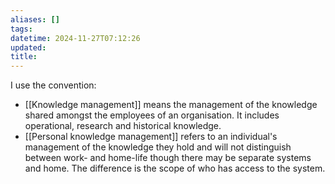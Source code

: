 ```yaml
---
aliases: []
tags: 
datetime: 2024-11-27T07:12:26
updated: 
title:
---
```

I use the convention:
- [[Knowledge management]] means the management of the knowledge shared amongst the employees of an organisation. It includes operational, research and historical knowledge.
- [[Personal knowledge management]] refers to an individual's management of the knowledge they hold and will not distinguish between work- and home-life though there may be separate systems and home. The difference is the scope of who has access to the system.